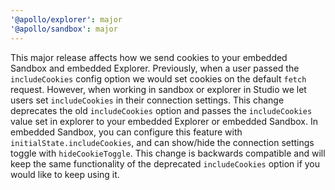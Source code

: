 ```yaml
---
'@apollo/explorer': major
'@apollo/sandbox': major
---
```


This major release affects how we send cookies to your embedded Sandbox and embedded Explorer. Previously, when a user passed the `includeCookies` config option we would set cookies on the default `fetch` request. However, when working in sandbox or explorer in Studio we let users set `includeCookies` in their connection settings. This change deprecates the old `includeCookies` option and passes the `includeCookies` value set in explorer to your embedded Explorer or embedded Sandbox. In embedded Sandbox, you can configure this feature with `initialState.includeCookies`, and can show/hide the connection settings toggle with `hideCookieToggle`. This change is backwards compatible and will keep the same functionality of the deprecated `includeCookies` option if you would like to keep using it.